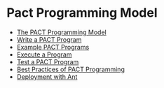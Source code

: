 Pact Programming Model
======================

-   [The PACT Programming
    Model](pactpm.html "wiki:pactpm")
-   [Write a PACT
    Program](writepactprogram.html "wiki:writepactprogram")
-   [Example PACT
    Programs](pactexamples.html "wiki:pactexamples")
-   [Execute a
    Program](executepactprogram.html "wiki:executepactprogram")
-   [Test a PACT
    Program](testpactprogram.html "wiki:testpactprogram")
-   [Best Practices of PACT
    Programming](advancedpactprogramming.html "wiki:advancedpactprogramming")
-   [Deployment with
    Ant](antdeployment.html "wiki:antdeployment")

